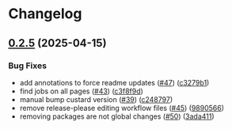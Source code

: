 # Changelog

## [0.2.5](https://github.com/GoogleCloudPlatform/cloud-samples-tools/compare/v0.2.4...v0.2.5) (2025-04-15)


### Bug Fixes

* add annotations to force readme updates ([#47](https://github.com/GoogleCloudPlatform/cloud-samples-tools/issues/47)) ([c3279b1](https://github.com/GoogleCloudPlatform/cloud-samples-tools/commit/c3279b1e4d472994224c180841b0fbf9d59fff61))
* find jobs on all pages ([#43](https://github.com/GoogleCloudPlatform/cloud-samples-tools/issues/43)) ([c3f8f9d](https://github.com/GoogleCloudPlatform/cloud-samples-tools/commit/c3f8f9da80f30ca0cca696d3eba362a22c091b7a))
* manual bump custard version ([#39](https://github.com/GoogleCloudPlatform/cloud-samples-tools/issues/39)) ([c248797](https://github.com/GoogleCloudPlatform/cloud-samples-tools/commit/c2487977fb384fca1afd7275f06fac9d194758e2))
* remove release-please editing workflow files ([#45](https://github.com/GoogleCloudPlatform/cloud-samples-tools/issues/45)) ([9890566](https://github.com/GoogleCloudPlatform/cloud-samples-tools/commit/9890566ef8ddbed79e0723e07fe757607b86059c))
* removing packages are not global changes ([#50](https://github.com/GoogleCloudPlatform/cloud-samples-tools/issues/50)) ([3ada411](https://github.com/GoogleCloudPlatform/cloud-samples-tools/commit/3ada4117bb42a9b042b5b915cbf118c5296e256c))
